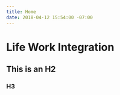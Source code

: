 ```yaml
---
title: Home
date: 2018-04-12 15:54:00 -07:00
---
```


# Life Work Integration

## This is an H2

### H3
